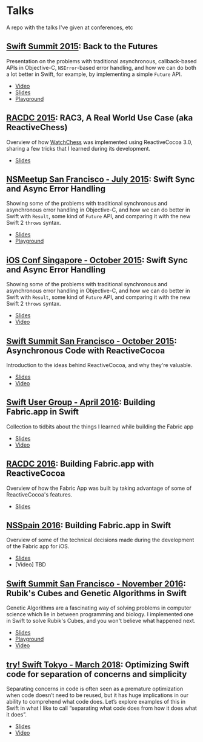 # Talks
A repo with the talks I've given at conferences, etc

## [Swift Summit 2015](http://swiftsummit.com): Back to the Futures
Presentation on the problems with traditional asynchronous, callback-based APIs in Objective-C, `NSError`-based error handling, and how we can do both a lot better in Swift, for example, by implementing a simple `Future` API.
- [Video](http://realm.io/news/swift-summit-javier-soto-futures/)
- [Slides](https://speakerdeck.com/javisoto/back-to-the-futures)
- [Playground](https://github.com/JaviSoto/Talks/blob/master/SwiftSummit2015/FutureSwiftSummit.playground.zip?raw=true)

## [RACDC 2015](https://github.com/ReactiveCocoa/ReactiveCocoa/issues/1909): RAC3, A Real World Use Case (aka ReactiveChess)
Overview of how [WatchChess](http://www.watchchessapp.com) was implemented using ReactiveCocoa 3.0, sharing a few tricks that I learned during its development.
- [Slides](https://speakerdeck.com/javisoto/rac3-a-real-world-use-case-aka-reactivechess)

## [NSMeetup San Francisco - July 2015](http://www.meetup.com/nsmeetup/events/223263035/): Swift Sync and Async Error Handling
Showing some of the problems with traditional synchronous and asynchronous error handling in Objective-C, and how we can do better in Swift with `Result`, some kind of `Future` API, and comparing it with the new Swift 2 `throws` syntax.
- [Slides](https://speakerdeck.com/javisoto/nsmeetup-san-francisco-july-2015)
- [Playground](https://github.com/JaviSoto/Talks/blob/master/NSMeetupSF-July2015/NSMeetupJuly2015.playground.zip?raw=true)

## [iOS Conf Singapore - October 2015](http://iosconf.sg/): Swift Sync and Async Error Handling
Showing some of the problems with traditional synchronous and asynchronous error handling in Objective-C, and how we can do better in Swift with `Result`, some kind of `Future` API, and comparing it with the new Swift 2 `throws` syntax.
- [Slides](https://speakerdeck.com/javisoto/ios-conf-singapore-october-2015)
- [Video](https://www.youtube.com/watch?v=mbd6g7NfR-8)

## [Swift Summit San Francisco - October 2015](http://swiftsummit.com): Asynchronous Code with ReactiveCocoa
Introduction to the ideas behind ReactiveCocoa, and why they're valuable.
- [Slides](https://speakerdeck.com/javisoto/swift-summit-san-francisco-october-2015)
- [Video](https://www.youtube.com/watch?v=Ent6LJDIB3I)

## [Swift User Group - April 2016](http://www.meetup.com/swift-language/events/229694736/): Building Fabric.app in Swift
Collection to tidbits about the things I learned while building the Fabric app
- [Slides](https://speakerdeck.com/javisoto/swift-user-group-april-2016-building-fabric-dot-app-in-swift)
- [Video](https://realm.io/news/slug-javi-soto-building-fabric-in-swift/)

## [RACDC 2016](https://github.com/ReactiveCocoa/ReactiveCocoa/issues/2824): Building Fabric.app with ReactiveCocoa
Overview of how the Fabric App was built by taking advantage of some of ReactiveCocoa's features.
- [Slides](https://speakerdeck.com/javisoto/building-fabric-dot-app-with-reactivecocoa)

## [NSSpain 2016](http://2016.nsspain.com/): Building Fabric.app in Swift
Overview of some of the technical decisions made during the development of the Fabric app for iOS.
- [Slides](https://speakerdeck.com/javisoto/nsspain-2016-building-fabric-dot-app-in-swift)
- [Video] TBD

## [Swift Summit San Francisco - November 2016](https://www.swiftsummit.com/): Rubik's Cubes and Genetic Algorithms in Swift
Genetic Algorithms are a fascinating way of solving problems in computer science which lie in between programming and biology. I implemented one in Swift to solve Rubik's Cubes, and you won't believe what happened next.
- [Slides](https://speakerdeck.com/javisoto/rubiks-cubes-and-genetic-algorithms-in-swift)
- [Playground](https://github.com/JaviSoto/Talks/blob/master/SwiftSummitSF2016/Playground/BinaryGenetics.playground.zip?raw=true)
- [Video](https://www.skilled.io/u/swiftsummit/rubik-s-cubes-and-genetic-algorithms-in-swift)

## [try! Swift Tokyo - March 2018](https://www.tryswift.co/events/2018/tokyo/en/): ​Optimizing Swift code for separation of concerns and simplicity
Separating concerns in code is often seen as a premature optimization when code doesn’t need to be reused, but it has huge implications in our ability to comprehend what code does. Let’s explore examples of this in Swift in what I like to call “separating what code does from how it does what it does”.
- [Slides](https://speakerdeck.com/javisoto/try-swift-tokyo-2018-optimizing-swift-code-for-separation-of-concerns-and-simplicity)
- [Video](https://www.youtube.com/watch?v=LKKnmr3GKFM)
